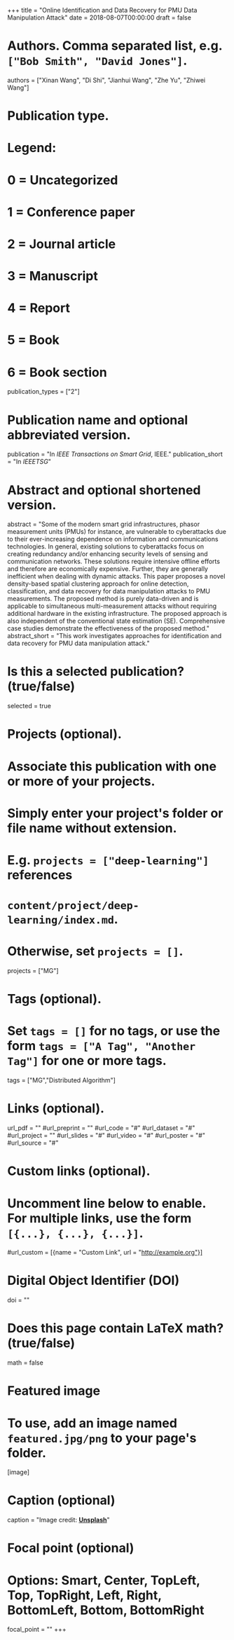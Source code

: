 +++
title = "Online Identification and Data Recovery for PMU Data Manipulation Attack"
date = 2018-08-07T00:00:00
draft = false

# Authors. Comma separated list, e.g. `["Bob Smith", "David Jones"]`.
authors = ["Xinan Wang", "Di Shi", "Jianhui Wang", "Zhe Yu", "Zhiwei Wang"]

# Publication type.
# Legend:
# 0 = Uncategorized
# 1 = Conference paper
# 2 = Journal article
# 3 = Manuscript
# 4 = Report
# 5 = Book
# 6 = Book section
publication_types = ["2"]

# Publication name and optional abbreviated version.
publication = "In *IEEE Transactions on Smart Grid*, IEEE."
publication_short = "In *IEEETSG*"

# Abstract and optional shortened version.
abstract = "Some of the modern smart grid infrastructures, phasor measurement units (PMUs) for instance, are vulnerable to cyberattacks due to their ever-increasing dependence on information and communications technologies. In general, existing solutions to cyberattacks focus on creating redundancy and/or enhancing security levels of sensing and communication networks. These solutions require intensive offline efforts and therefore are economically expensive. Further, they are generally inefficient when dealing with dynamic attacks. This paper proposes a novel density-based spatial clustering approach for online detection, classification, and data recovery for data manipulation attacks to PMU measurements. The proposed method is purely data-driven and is applicable to simultaneous multi-measurement attacks without requiring additional hardware in the existing infrastructure. The proposed approach is also independent of the conventional state estimation (SE). Comprehensive case studies demonstrate the effectiveness of the proposed method."
abstract_short = "This work investigates approaches for identification and data recovery for PMU data manipulation attack."

# Is this a selected publication? (true/false)
selected = true

# Projects (optional).
#   Associate this publication with one or more of your projects.
#   Simply enter your project's folder or file name without extension.
#   E.g. `projects = ["deep-learning"]` references 
#   `content/project/deep-learning/index.md`.
#   Otherwise, set `projects = []`.
projects = ["MG"]

# Tags (optional).
#   Set `tags = []` for no tags, or use the form `tags = ["A Tag", "Another Tag"]` for one or more tags.
tags = ["MG","Distributed Algorithm"]

# Links (optional).
url_pdf = ""
#url_preprint = ""
#url_code = "#"
#url_dataset = "#"
#url_project = ""
#url_slides = "#"
#url_video = "#"
#url_poster = "#"
#url_source = "#"

# Custom links (optional).
#   Uncomment line below to enable. For multiple links, use the form `[{...}, {...}, {...}]`.
#url_custom = [{name = "Custom Link", url = "http://example.org"}]

# Digital Object Identifier (DOI)
doi = ""

# Does this page contain LaTeX math? (true/false)
math = false

# Featured image
# To use, add an image named `featured.jpg/png` to your page's folder. 
[image]
  # Caption (optional)
  caption = "Image credit: [**Unsplash**](https://unsplash.com/photos/pLCdAaMFLTE)"

  # Focal point (optional)
  # Options: Smart, Center, TopLeft, Top, TopRight, Left, Right, BottomLeft, Bottom, BottomRight
  focal_point = ""
+++
